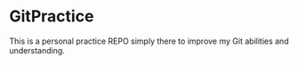 # GitPractice
This is a personal practice REPO simply there to improve my Git abilities and understanding. 
